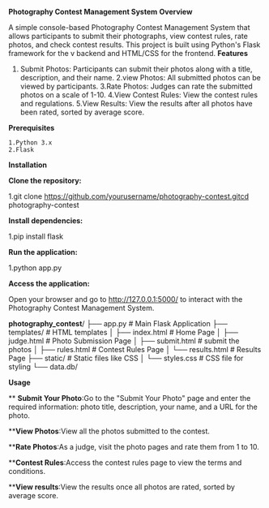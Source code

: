**Photography Contest Management System**
**Overview**

   A simple console-based Photography Contest Management System that allows participants to submit their photographs, view contest rules, rate photos, and check contest results. This project is built using Python's Flask framework for the v     backend and HTML/CSS for the frontend.
**Features**

   1. Submit Photos: Participants can submit their photos along with a title, description, and their name.
   2.view Photos: All submitted photos can be viewed by participants.
   3.Rate Photos: Judges can rate the submitted photos on a scale of 1-10.
   4.View Contest Rules: View the contest rules and regulations.
   5.View Results: View the results after all photos have been rated, sorted by average score.

**Prerequisites**

    1.Python 3.x
    2.Flask
    
**Installation**

  **Clone the repository:**


   1.git clone https://github.com/yourusername/photography-contest.gitcd photography-contest


 **Install dependencies:**


   1.pip install flask


 **Run the application:**


   1.python app.py


 **Access the application:**

 
   Open your browser and go to http://127.0.0.1:5000/ to interact with the Photography Contest Management System.


 **photography_contest**/
├── app.py                  # Main Flask Application
├── templates/              # HTML templates
│   ├── index.html          # Home Page
│   ├── judge.html          # Photo Submission Page
│   ├── submit.html         # submit the photos
│   ├── rules.html          # Contest Rules Page
│   └── results.html        # Results Page
├── static/                 # Static files like CSS
│   └── styles.css          # CSS file for styling
└── data.db/


**Usage**


   ** **Submit Your Photo**:Go to the "Submit Your Photo" page and enter the required information: photo title, description, your name, and a URL for the photo.

   ****View Photos**:View all the photos submitted to the contest.

   ****Rate Photos**:As a judge, visit the photo pages and rate them from 1 to 10.

   ****Contest Rules**:Access the contest rules page to view the terms and conditions.

   ****View results**:View the results once all photos are rated, sorted by average score.










  
